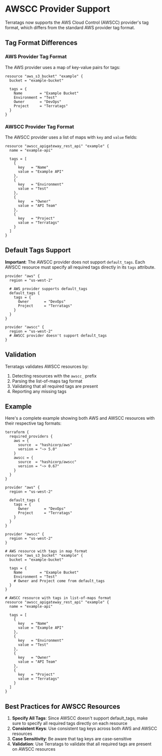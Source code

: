 # AWSCC Provider Support

Terratags now supports the AWS Cloud Control (AWSCC) provider's tag format, which differs from the standard AWS provider tag format.

## Tag Format Differences

### AWS Provider Tag Format

The AWS provider uses a map of key-value pairs for tags:

```hcl
resource "aws_s3_bucket" "example" {
  bucket = "example-bucket"
  
  tags = {
    Name        = "Example Bucket"
    Environment = "Test"
    Owner       = "DevOps"
    Project     = "Terratags"
  }
}
```

### AWSCC Provider Tag Format

The AWSCC provider uses a list of maps with `key` and `value` fields:

```hcl
resource "awscc_apigateway_rest_api" "example" {
  name = "example-api"
  
  tags = [
    {
      key   = "Name"
      value = "Example API"
    },
    {
      key   = "Environment"
      value = "Test"
    },
    {
      key   = "Owner"
      value = "API Team"
    },
    {
      key   = "Project"
      value = "Terratags"
    }
  ]
}
```

## Default Tags Support

**Important**: The AWSCC provider does not support `default_tags`. Each AWSCC resource must specify all required tags directly in its `tags` attribute.

```hcl
provider "aws" {
  region = "us-west-2"
  
  # AWS provider supports default_tags
  default_tags {
    tags = {
      Owner       = "DevOps"
      Project     = "Terratags"
    }
  }
}

provider "awscc" {
  region = "us-west-2"
  # AWSCC provider doesn't support default_tags
}
```

## Validation

Terratags validates AWSCC resources by:

1. Detecting resources with the `awscc_` prefix
2. Parsing the list-of-maps tag format
3. Validating that all required tags are present
4. Reporting any missing tags

## Example

Here's a complete example showing both AWS and AWSCC resources with their respective tag formats:

```hcl
terraform {
  required_providers {
    aws = {
      source  = "hashicorp/aws"
      version = "~> 5.0"
    }
    awscc = {
      source  = "hashicorp/awscc"
      version = "~> 0.67"
    }
  }
}

provider "aws" {
  region = "us-west-2"
  
  default_tags {
    tags = {
      Owner       = "DevOps"
      Project     = "Terratags"
    }
  }
}

provider "awscc" {
  region = "us-west-2"
}

# AWS resource with tags in map format
resource "aws_s3_bucket" "example" {
  bucket = "example-bucket"
  
  tags = {
    Name        = "Example Bucket"
    Environment = "Test"
    # Owner and Project come from default_tags
  }
}

# AWSCC resource with tags in list-of-maps format
resource "awscc_apigateway_rest_api" "example" {
  name = "example-api"
  
  tags = [
    {
      key   = "Name"
      value = "Example API"
    },
    {
      key   = "Environment"
      value = "Test"
    },
    {
      key   = "Owner"
      value = "API Team"
    },
    {
      key   = "Project"
      value = "Terratags"
    }
  ]
}
```

## Best Practices for AWSCC Resources

1. **Specify All Tags**: Since AWSCC doesn't support default_tags, make sure to specify all required tags directly on each resource
2. **Consistent Keys**: Use consistent tag keys across both AWS and AWSCC resources
3. **Case Sensitivity**: Be aware that tag keys are case-sensitive
4. **Validation**: Use Terratags to validate that all required tags are present on AWSCC resources
